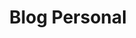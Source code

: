 ---
title: "Blog Personal"
description: "Un blog minimalista para compartir artículos sobre desarrollo web y tecnología."
image: "/projects/blog-personal.png"
url: "https://example.com/blog-personal"
deployurl: "https://example.com/blog-personal"
tags: ["web", "blog", "astro", "markdown", "tailwindcss"]
order: 5
---